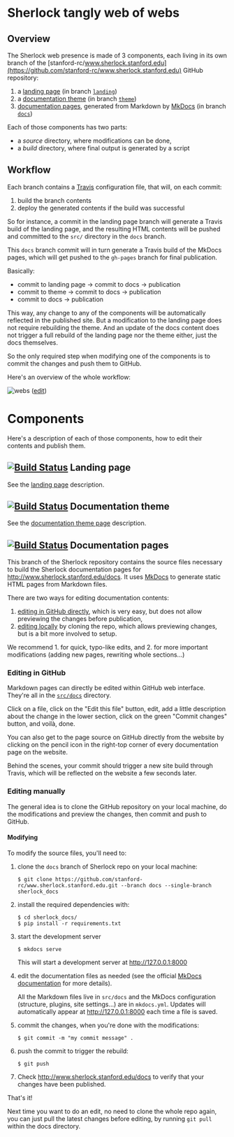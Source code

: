 # Sherlock tangly web of webs

## Overview

The Sherlock web presence is made of 3 components, each living in its own
branch of the [stanford-rc/www.sherlock.stanford.edu](https://github.com/stanford-rc/www.sherlock.stanford.edu) GitHub repository:

  1. a [landing page][url_landing_branch] (in branch [`landing`][url_landing_branch])
  2. a [documentation theme][url_theme_branch] (in branch [`theme`][url_theme_branch])
  3. [documentation pages](#documentation-pages), generated from Markdown by
     [MkDocs][url_mkdocs] (in branch [`docs`][url_docs_branch])

Each of those components has two parts:

  * a *source* directory, where modifications can be done,
  * a *build* directory, where final output is generated by a script

## Workflow

Each branch contains a [Travis][url_travis] configuration file, that will, on
each commit:

1. build the branch contents
2. deploy the generated contents if the build was successful

So for instance, a commit in the landing page branch will generate a Travis
build of the landing page, and the resulting HTML contents will be pushed and
committed to the `src/` directory in the `docs` branch.

This `docs` branch commit will in turn generate a Travis build of the
MkDocs pages, which will get pushed to the `gh-pages` branch for final
publication.

Basically:
* commit to landing page -> commit to docs -> publication
* commit to theme -> commit to docs -> publication
* commit to docs -> publication

This way, any change to any of the components will be automatically reflected
in the published site. But a modification to the landing page does not require
rebuilding the theme. And an update of the docs content does not trigger a full
rebuild of the landing page nor the theme either, just the docs themselves.

So the only required step when modifying one of the components is to commit the
changes and push them to GitHub.

Here's an overview of the whole workflow:

![webs][url_webs]
([edit][url_webs_edit])




# Components

Here's a description of each of those components, how to edit their contents
and publish them.

## [![Build Status][img_landing_buildstatus]][url_travis_branches] Landing page

See the [landing page][url_landing_branch] description.


## [![Build Status][img_theme_buildstatus]][url_travis_branches] Documentation theme

See the [documentation theme page][url_theme_branch] description.


## [![Build Status][img_docs_buildstatus]][url_travis_branches] Documentation pages

This branch of the Sherlock repository contains the source files necessary to
build the Sherlock documentation pages for
http://www.sherlock.stanford.edu/docs. It uses [MkDocs][url_mkdocs] to generate
static HTML pages from Markdown files.

There are two ways for editing documentation contents:
1. [editing in GitHub directly](#editing-in-github), which is very easy, but does not allow previewing the
   changes before publication,
2. [editing locally](#editing-locally) by cloning the repo, which allows previewing changes, but is a bit
   more involved to setup.

We recommend 1. for quick, typo-like edits, and 2. for more important
modifications (adding new pages, rewriting whole sections...)

### Editing in GitHub

Markdown pages can directly be edited within GitHub web interface. They're all
in the [`src/docs`](https://github.com/stanford-rc/www.sherlock.stanford.edu/tree/docs/src/docs)
directory.

Click on a file, click on the "Edit this file" button, edit, add a little
description about the change in the lower section, click on the green "Commit
changes" button, and voilà, done.

You can also get to the page source on GitHub directly from the website by
clicking on the pencil icon in the right-top corner of every documentation page
on the website.

Behind the scenes, your commit should trigger a new site build through Travis,
which will be reflected on the website a few seconds later.


### Editing manually

The general idea is to clone the GitHub repository on your local machine, do
the modifications and preview the changes, then commit and push to GitHub.

#### Modifying

To modify the source files, you'll need to:

1. clone the `docs` branch of Sherlock repo on your local machine:
   ```
   $ git clone https://github.com/stanford-rc/www.sherlock.stanford.edu.git --branch docs --single-branch sherlock_docs
   ```
2. install the required dependencies with:
   ```
   $ cd sherlock_docs/
   $ pip install -r requirements.txt
   ```
3. start the development server
   ```
   $ mkdocs serve
   ```
   This will start a development server at http://127.0.0.1:8000

4. edit the documentation files as needed (see the official [MkDocs
   documentation][url_mkdocs] for more details).

    All the Markdown files live in `src/docs` and the MkDocs configuration
    (structure, plugins, site settings...) are in `mkdocs.yml`. Updates will
    automatically appear at http://127.0.0.1:8000 each time a file is saved.

5. commit the changes, when you're done with the modifications:
   ```
   $ git commit -m "my commit message" .
   ```

6. push the commit to trigger the rebuild:
   ```
   $ git push
   ```

7. Check http://www.sherlock.stanford.edu/docs to verify that your changes have
   been published.


That's it!

Next time you want to do an edit, no need to clone the whole repo again, you
can just pull the latest changes before editing, by running `git pull` within
the docs directory.



[url_mkdocs]:           http://mkdocs.org
[url_travis]:           https://travisci.com
[url_travis_branches]:  https://travis-ci.com/stanford-rc/www.sherlock.stanford.edu/branches

[url_repo]:             https://github.com/stanford-rc/www.sherlock.stanford.edu
[url_landing_branch]:   https://github.com/stanford-rc/www.sherlock.stanford.edu/tree/landing
[url_theme_branch]:     https://github.com/stanford-rc/www.sherlock.stanford.edu/tree/theme
[url_docs_branch]:      https://github.com/stanford-rc/www.sherlock.stanford.edu/tree/docs
[url_mkdocs_material]:  https://squidfunk.github.io/mkdocs-material

[url_webs]:      https://docs.google.com/drawings/d/1ja1TyamMKqiemhwW7ZJgdSbmD9wy7xGXhPkNxOEvPE4/pub?w=842&amp;h=715
[url_webs_edit]: https://docs.google.com/drawings/d/1ja1TyamMKqiemhwW7ZJgdSbmD9wy7xGXhPkNxOEvPE4/edit

[img_landing_buildstatus]: https://travis-ci.com/stanford-rc/www.sherlock.stanford.edu.svg?token=uginarQXUTdAZXLFvqnS&branch=landing
[img_theme_buildstatus]:   https://travis-ci.com/stanford-rc/www.sherlock.stanford.edu.svg?token=uginarQXUTdAZXLFvqnS&branch=theme
[img_docs_buildstatus]:    https://travis-ci.com/stanford-rc/www.sherlock.stanford.edu.svg?token=uginarQXUTdAZXLFvqnS&branch=docs

